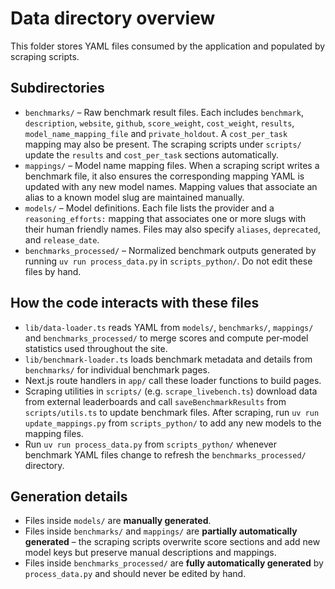 # Data directory overview

This folder stores YAML files consumed by the application and populated by scraping scripts.

## Subdirectories

- `benchmarks/` – Raw benchmark result files. Each includes `benchmark`, `description`, `website`, `github`, `score_weight`, `cost_weight`, `results`, `model_name_mapping_file` and `private_holdout`. A `cost_per_task` mapping may also be present. The scraping scripts under `scripts/` update the `results` and `cost_per_task` sections automatically.
- `mappings/` – Model name mapping files. When a scraping script writes a benchmark file, it also ensures the corresponding mapping YAML is updated with any new model names. Mapping values that associate an alias to a known model slug are maintained manually.
- `models/` – Model definitions. Each file lists the provider and a `reasoning_efforts:` mapping that associates one or more slugs with their human friendly names. Files may also specify `aliases`, `deprecated`, and `release_date`.
- `benchmarks_processed/` – Normalized benchmark outputs generated by running `uv run process_data.py` in `scripts_python/`. Do not edit these files by hand.

## How the code interacts with these files

- `lib/data-loader.ts` reads YAML from `models/`, `benchmarks/`, `mappings/` and `benchmarks_processed/` to merge scores and compute per‑model statistics used throughout the site.
- `lib/benchmark-loader.ts` loads benchmark metadata and details from `benchmarks/` for individual benchmark pages.
- Next.js route handlers in `app/` call these loader functions to build pages.
- Scraping utilities in `scripts/` (e.g. `scrape_livebench.ts`) download data from external leaderboards and call `saveBenchmarkResults` from `scripts/utils.ts` to update benchmark files. After scraping, run `uv run update_mappings.py` from `scripts_python/` to add any new models to the mapping files.
- Run `uv run process_data.py` from `scripts_python/` whenever benchmark YAML files change to refresh the `benchmarks_processed/` directory.

## Generation details

- Files inside `models/` are **manually generated**.
- Files inside `benchmarks/` and `mappings/` are **partially automatically generated** – the scraping scripts overwrite score sections and add new model keys but preserve manual descriptions and mappings.
- Files inside `benchmarks_processed/` are **fully automatically generated** by `process_data.py` and should never be edited by hand.
